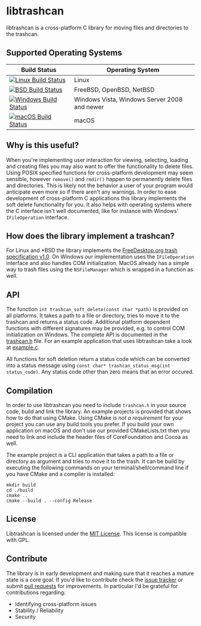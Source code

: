 # libtrashcan
libtrashcan is a cross-platform C library for moving files and directories to the trashcan. 

## Supported Operating Systems
| Build Status | Operating System |
| --- | --- |
| [![Linux Build Status](https://api.cirrus-ci.com/github/robertguetzkow/libtrashcan.svg?task=Linux&script=build)](https://cirrus-ci.com/github/robertguetzkow/libtrashcan) | Linux |
| [![BSD Build Status](https://api.cirrus-ci.com/github/robertguetzkow/libtrashcan.svg?task=BSD&script=build)](https://cirrus-ci.com/github/robertguetzkow/libtrashcan) | FreeBSD, OpenBSD, NetBSD |
| [![Windows Build Status](https://api.cirrus-ci.com/github/robertguetzkow/libtrashcan.svg?task=Windows&script=build)](https://cirrus-ci.com/github/robertguetzkow/libtrashcan) | Windows Vista, Windows Server 2008 and newer |
| [![macOS Build Status](https://api.cirrus-ci.com/github/robertguetzkow/libtrashcan.svg?task=macOS&script=build)](https://cirrus-ci.com/github/robertguetzkow/libtrashcan) | macOS |

## Why is this useful?
When you're implementing user interaction for viewing, selecting, loading and creating files you may also want to offer the functionality to delete files. Using POSIX specified functions for cross-platform development may seem sensible, however `remove()` and `rmdir()` happen to permanently delete files and directories. This is likely not the behavior a user of your program would anticipate even more so if there aren't any warnings. In order to ease development of cross-platform C applications this library implements the soft delete functionality for you. It also helps with operating systems where the C interface isn't well documented, like for instance with Windows' `IFileOperation` interface.

## How does the library implement a trashcan?
For Linux and *BSD the library implements the [FreeDesktop.org trash specification v1.0](https://specifications.freedesktop.org/trash-spec/trashspec-1.0.html). On Windows our implementation uses the `IFileOperation` interface and also handles COM initialization. MacOS already has a simple way to trash files using the `NSFileManager` which is wrapped in a function as well. 

## API
The function `int trashcan_soft_delete(const char *path)` is provided on all platforms. It takes a path to a file or directory, tries to move it to the trashcan and returns a status code. Additional platform dependent functions with different signatures may be provided, e.g. to control COM initialization on Windows. The complete API is documented in the [trashcan.h](src/trashcan.h) file. For an example application that uses libtrashcan take a look at [example.c](example.c).

All functions for soft deletion return a status code which can be converted into a status message using `const char* trashcan_status_msg(int status_code)`. Any status code other than zero means that an error occured.

## Compilation
In order to use libtrashcan you need to include `trashcan.h` in your source code, build and link the library. An example projects is provided that shows how to do that using CMake. Using CMake is *not a requirement* for your project you can use any build tools you prefer. 
If you build your own application on macOS and don't use our provided CMakeLists.txt then you need to link and include the header files of CoreFoundation and Cocoa as well.

The example project is a CLI application that takes a path to a file or directory as argument and tries to move it to the trash. It can be build by executing the following commands on your terminal/shell/command line if you have CMake and a compiler is installed:

```
mkdir build
cd ./build
cmake ..
cmake --build . --config Release
```

## License
Libtrashcan is licensed under the [MIT License](LICENSE). This license is compatible with GPL.

## Contribute
The library is in early development and making sure that it reaches a mature state is a core goal. If you'd like to contribute check the [issue tracker](https://github.com/robertguetzkow/libtrashcan/issues) or submit [pull requests](https://github.com/robertguetzkow/libtrashcan/pulls) for improvements. In particular I'd be grateful for contributions regarding:
- Identifying cross-platform issues
- Stability / Reliability
- Security
